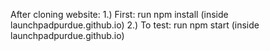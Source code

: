 After cloning website:
1.) First: run npm install (inside launchpadpurdue.github.io)
2.) To test: run npm start (inside launchpadpurdue.github.io)